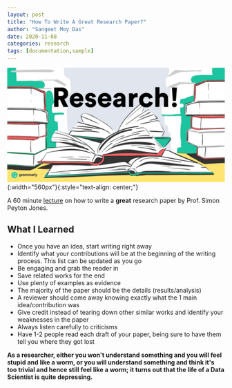 ```yaml
---
layout: post
title: "How To Write A Great Research Paper?"
author: "Sangeet Moy Das"
date: 2020-11-08
categories: research
tags: [documentation,sample]
---
```


![](../assets/research-paper.jpg){:width="560px"}{:style="text-align: center;"}

A 60 minute [lecture](https://youtu.be/WP-FkUaOcOM) on how to write a <b>great</b> research paper by Prof. Simon Peyton Jones.

## What I Learned ##
*  Once you have an idea, start writing right away
*  Identify what your contributions will be at the beginning of the writing process. This list can be updated as you go
*  Be engaging and grab the reader in
*  Save related works for the end
*  Use plenty of examples as evidence
*  The majority of the paper should be the details (results/analysis)
*  A reviewer should come away knowing exactly what the 1 main idea/contribution was
*  Give credit instead of tearing down other similar works and identify your weaknesses in the paper
*  Always listen carefully to criticisms
*  Have 1-2 people read each draft of your paper, being sure to have them tell you where they got lost	


<b>As a researcher, either you won't understand something and you will feel stupid and like a worm, or you will understand something and think it's too trivial and hence still feel like a worm; it turns out that the life of a Data Scientist is quite depressing.</b>